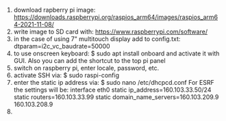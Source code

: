 1. download rapberry pi image: https://downloads.raspberrypi.org/raspios_arm64/images/raspios_arm64-2021-11-08/
2. write image to SD card with: https://www.raspberrypi.com/software/
3. in the case of using 7" multitouch display add to config.txt: dtparam=i2c_vc_baudrate=50000
4. to use onscreen keyboard: $ sudo apt install onboard
and activate it with GUI. Also you can add the shortcut to the top pi panel
5. switch on raspberry pi, enter locale, password, etc.
6. activate SSH via: $ sudo raspi-config
7. enter the static ip address via: $ sudo nano /etc/dhcpcd.conf
For ESRF the settings will be: 
interface eth0
static ip_address=160.103.33.50/24
static routers=160.103.33.99
static domain_name_servers=160.103.209.9 160.103.208.9
8. 
